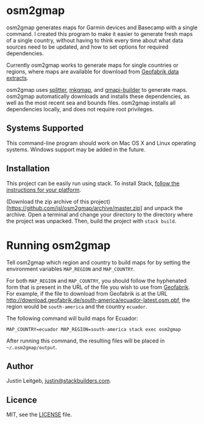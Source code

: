 # osm2gmap

osm2gmap generates maps for Garmin devices and Basecamp with a single
command. I created this program to make it easier to generate fresh
maps of a single country, without having to think every time about
what data sources need to be updated, and how to set options for
required dependencies.

Currently osm2gmap works to generate maps for single countries or
regions, where maps are available for download from [Geofabrik data
extracts](http://download.geofabrik.de/).

osm2gmap uses [splitter](http://www.mkgmap.org.uk/doc/splitter.html),
[mkgmap](http://www.mkgmap.org.uk/doc/index.html), and
[gmapi-builder](http://wiki.openstreetmap.org/wiki/Gmapibuilder) to
generate maps. osm2gmap automatically downloads and installs these
dependencies, as well as the most recent sea and bounds
files. osm2gmap installs all dependencies locally, and does not
require root privileges.

## Systems Supported

This command-line program should work on Mac OS X and Linux operating
systems. Windows support may be added in the future.

## Installation

This project can be easily run using stack. To install Stack,
[follow the instructions for your platform](http://docs.haskellstack.org/en/stable/README.html#how-to-install).

(Download the zip archive of this
project)[https://github.com/jsl/osm2gmap/archive/master.zip] and
unpack the archive. Open a terminal and change your directory to the
directory where the project was unpacked. Then, build the project with
`stack build`.

# Running osm2gmap

Tell osm2gmap which region and country to build maps for by
setting the environment variables `MAP_REGION` and `MAP_COUNTRY`.

For both `MAP_REGION` and `MAP_COUNTRY`, you should follow the
hyphenated form that is present in the URL of the file you wish to use
from [Geofabrik](http://download.geofabrik.de/). For example, if the
file to download from Geofabrik is at the URL
http://download.geofabrik.de/south-america/ecuador-latest.osm.pbf, the
region would be `south-america` and the country `ecuador`.

The following command will build maps for Ecuador:

```
MAP_COUNTRY=ecuador MAP_REGION=south-america stack exec osm2gmap
```

After running this command, the resulting files will be placed in
`~/.osm2gmap/output`.


## Author

Justin Leitgeb, <justin@stackbuilders.com>.

## Licence

MIT, see the [LICENSE](LICENSE) file.
